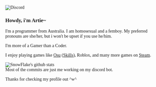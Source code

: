 <span style="font-family:Poppins;">


<br><br>
![Discord](https://discord.c99.nl/widget/theme-3/389252140184633363.png)

<h3>Howdy, i'm Artie~</h3>

I'm a programmer from Australia. I am homosexual and a femboy. My preferred pronouns are she/her, but i won't be upset if you use he/him.

I'm more of a Gamer than a Coder. 

I enjoy playing games like <a href="https://osu.ppy.sh/users/15146700">Osu</a> (<a href="http://osuskills.com/user/ArtieFuzz">Skills</a>), Roblox, and many more games on <a href="https://steamcommunity.com/id/ArtieFuzzz/">Steam</a>.

![SnowFlake's github stats](https://snowflake-ui-git-stats.vercel.app/api?username=ArtieFuzzz&show_icons=true&theme=vue-dark)
<br>Most of the commits are just me working on my discord bot.

Thanks for checking my profile out ^w^
</span>
